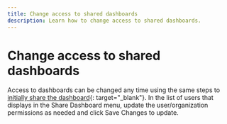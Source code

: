 ```yaml
---
title: Change access to shared dashboards
description: Learn how to change access to shared dashboards.
---
```

# Change access to shared dashboards

Access to dashboards can be changed any time using the same steps to [initially share the dashboard](../../data-user/dashboards/share-dashboard-with-users.md){: target="_blank"}. In the list of users that displays in the Share Dashboard menu, update the user/organization permissions as needed and click Save Changes to update.
